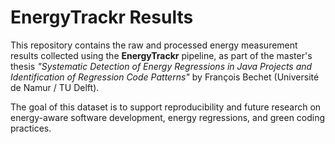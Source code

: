 # EnergyTrackr Results

This repository contains the raw and processed energy measurement results collected using the **EnergyTrackr** pipeline, as part of the master's thesis _"Systematic Detection of Energy Regressions in Java Projects and Identification of Regression Code Patterns"_ by François Bechet (Université de Namur / TU Delft).

The goal of this dataset is to support reproducibility and future research on energy-aware software development, energy regressions, and green coding practices.
